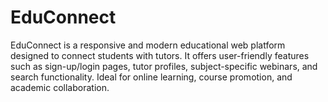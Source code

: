 # EduConnect
EduConnect is a responsive and modern educational web platform designed to connect students with tutors. It offers user-friendly features such as sign-up/login pages, tutor profiles, subject-specific webinars, and search functionality. Ideal for online learning, course promotion, and academic collaboration.
